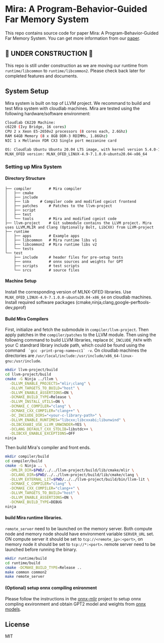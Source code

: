 # Mira: A Program-Behavior-Guided Far Memory System

This repo contains source code for paper Mira: A Program-Behavior-Guided Far Memory System. You can get more information from our [paper](https://dl.acm.org/doi/10.1145/3600006.3613157).

## 🚧 UNDER CONSTRUCTION 🚧

This repo is still under construction as we are moving our runtime from `runtime/libcommon` to `runtime/libcommon2`. Please check back later for completed features and documents. 

## System Setup

Mira system is built on top of LLVM project. We recommand to build and test Mira system with cloudlab machines.
Mira are tested using the following hardware/software environment:

```bash
Cloudlab C6220 Machine:
c6220 (Ivy Bridge, 16 cores)
CPU 2 x Xeon E5-2650v2 processors (8 cores each, 2.6Ghz)
RAM 64GB Memory (8 x 8GB DDR-3 RDIMMs, 1.86Ghz)
NIC 1 x Mellanox FDR CX3 Single port mezzanine card

OS: Cloudlab Ubuntu Ubuntu 20.04 LTS image, with kernel version 5.4.0-100-generic #113-Ubuntu
MLNX_OFED version: MLNX_OFED_LINUX-4.9-7.1.0.0-ubuntu20.04-x86_64
```

### Setting up Mira System

#### Directory Structure

```
├── compiler		# Mira compiler
│   ├── cmake
│   ├── include
│   ├── lib		# Compiler code and modified cgeist frontend
│   ├── patches		# Patches to the llvm-project
│   ├── script
│   ├── test
│   └── tools		# Mira and modified cgeist code
├── llvm-project	# Git submodule contains the LLVM project. Mira uses LLVM,MLIR and Clang (Optionally Bolt, LibCXX) from LLVM-project
├── runtime
│   ├── apps		# Example apps 
│   ├── libcommon	# Mira runtime libs v1
│   ├── libcommon2	# Mira runtime libs v2
│   └── tests
└── test
    ├── include		# header files for pre-setup tests
    ├── onnx		# onnx sources and weights for GPT
    ├── scripts		# test scripts
    └── srcs		# source files
```


#### Machine Setup

Install the corresponding version of MLNX-OFED libraries. Use `MLNX_OFED_LINUX-4.9-7.1.0.0-ubuntu20.04-x86_64` on cloudlab machines.
Install required software packages (cmake,ninja,clang,google-perftools-dev,pprof)

#### Build Mira Compilers

First, initialize and fetch the submodule in `compiler/llvm-project`. Then apply patches in the `compiler/patches` to the LLVM module. Then using the following command to build LLVM libraries, replace `DC_INCLUDE_PATH` with your C standrard library include path, which could be found using the command `` `gcc -print-prog-name=cc1` -v``. On cloudlab machines the directories are `/usr/local/include:/usr/include/x86_64-linux-gnu:/usr/include`.

```sh
mkdir llvm-project/build
cd llvm-project/build
cmake -G Ninja ../llvm \
  -DLLVM_ENABLE_PROJECTS="mlir;clang" \
  -DLLVM_TARGETS_TO_BUILD="host" \
  -DLLVM_ENABLE_ASSERTIONS=ON \
  -DCMAKE_BUILD_TYPE=Release \
  -DLLVM_INSTALL_UTILS=ON \
  -DCMAKE_C_COMPILER="clang" \
  -DCMAKE_CXX_COMPILER="clang++" \
  -DC_INCLUDE_DIRS="<your-c-library-path>" \
  -DLLVM_ENABLE_RUNTIMES="libcxx;libcxxabi;libunwind" \
  -DLIBCXXABI_USE_LLVM_UNWINDER=YES \
  -DCLANG_DEFAULT_CXX_STDLIB=libstdc++ \
  -DLIBCXX_ENABLE_EXCEPTIONS=OFF
ninja
```

Then build Mira's compiler and front ends.

```sh
mkdir compiler/build
cd compiler/build
cmake -G Ninja .. \
  -DMLIR_DIR=$PWD/../../llvm-project/build/lib/cmake/mlir \
  -DCLANG_DIR=$PWD/../../llvm-project/build/lib/cmake/clang \
  -DLLVM_EXTERNAL_LIT=$PWD/../../llvm-project/build/bin/llvm-lit \
  -DCMAKE_C_COMPILER="clang" \
  -DCMAKE_CXX_COMPILER="clang++" \
  -DLLVM_TARGETS_TO_BUILD="host" \
  -DLLVM_ENABLE_ASSERTIONS=ON \
  -DCMAKE_BUILD_TYPE=DEBUG
ninja
```

#### build Mira runtime libraries.
`remote_server` need to be launched on the memory server. Both compute node and memory node should have environment variable `SERVER_URL` set. ON compute server it should be set to `tcp://<remote_ip>:<port>`, on memory node it should be set to `tcp://*:<port>`. remote server need to be launched before running the binary.

```sh
mkdir runtime/build
cd runtime/build
cmake -DCMAKE_BUILD_TYPE=Release ..
make common common2
make remote_server
```

#### (Optional) setup onnx compiling enironment

Please follow the instructions in the [onnx-mlir](https://github.com/onnx/onnx-mlir) project to setup onnx compling exvironment and obtain GPT2 model and weights from [onnx models](https://github.com/onnx/models/blob/main/text/machine_comprehension/gpt-2/README.md).

## License

MIT

